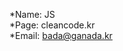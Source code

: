 *Name: JS  
*Page: cleancode.kr    
*Email: bada@ganada.kr

<!---
JS3322/JS3322 is a ✨ special ✨ repository because its `README.md` (this file) appears on your GitHub profile.
You can click the Preview link to take a look at your changes.
--->
